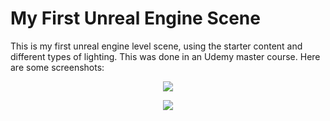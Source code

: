 # My First Unreal Engine Scene #

This is my first unreal engine level scene, using the starter content and different types of lighting. This was done in an Udemy master course. Here are some screenshots:

<p align="center">
  <img src ="./Saved/AutoScreenshot.png" />
</p>

<p align="center">
  <img src ="./Saved/screenshot.png" />
</p>
